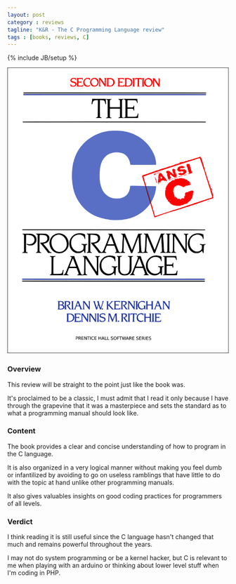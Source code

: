 ```yaml
---
layout: post
category : reviews
tagline: "K&R - The C Programming Language review"
tags : [books, reviews, C]
---
```

{% include JB/setup %}

![K&R - The C Programming Language](/assets/img/reviews/K&R-The-C-Programming-Language.png)

### Overview

This review will be straight to the point just like the book was.

It's proclaimed to be a classic, I must admit that I read it only because I have through the grapevine that it was a 
masterpiece and sets the standard as to what a programming manual should look like.

### Content

The book provides a clear and concise understanding of how to program in the C language.
 
It is also organized in a very logical manner without making you feel dumb or infantilized by avoiding to go on useless ramblings 
that have little to do with the topic at hand unlike other programming manuals. 

It also gives valuables insights on good coding practices for programmers of all levels.

### Verdict

I think reading it is still useful since the C language hasn't changed that much and remains powerful throughout the
years. 

I may not do system programming or be a kernel hacker, but C is relevant to me when playing with an arduino or thinking 
about lower level stuff when I'm coding in PHP.



